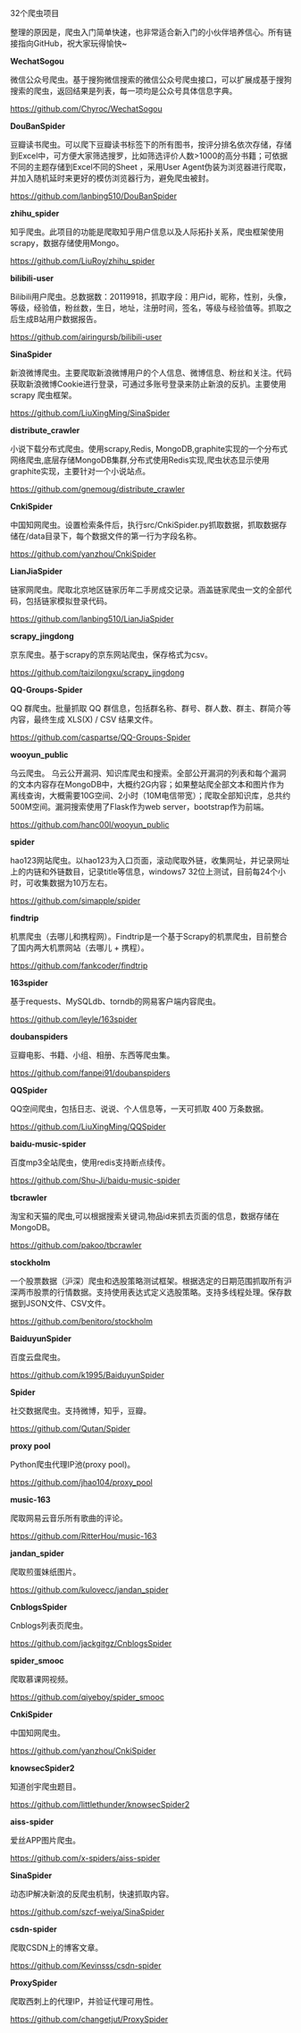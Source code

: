 32个爬虫项目



整理的原因是，爬虫入门简单快速，也非常适合新入门的小伙伴培养信心。所有链接指向GitHub，祝大家玩得愉快~

**WechatSogou**

微信公众号爬虫。基于搜狗微信搜索的微信公众号爬虫接口，可以扩展成基于搜狗搜索的爬虫，返回结果是列表，每一项均是公众号具体信息字典。

https://github.com/Chyroc/WechatSogou

**DouBanSpider**

豆瓣读书爬虫。可以爬下豆瓣读书标签下的所有图书，按评分排名依次存储，存储到Excel中，可方便大家筛选搜罗，比如筛选评价人数>1000的高分书籍；可依据不同的主题存储到Excel不同的Sheet ，采用User Agent伪装为浏览器进行爬取，并加入随机延时来更好的模仿浏览器行为，避免爬虫被封。

https://github.com/lanbing510/DouBanSpider

**zhihu_spider**

知乎爬虫。此项目的功能是爬取知乎用户信息以及人际拓扑关系，爬虫框架使用scrapy，数据存储使用Mongo。

https://github.com/LiuRoy/zhihu_spider

**bilibili-user**

Bilibili用户爬虫。总数据数：20119918，抓取字段：用户id，昵称，性别，头像，等级，经验值，粉丝数，生日，地址，注册时间，签名，等级与经验值等。抓取之后生成B站用户数据报告。

https://github.com/airingursb/bilibili-user

**SinaSpider**

新浪微博爬虫。主要爬取新浪微博用户的个人信息、微博信息、粉丝和关注。代码获取新浪微博Cookie进行登录，可通过多账号登录来防止新浪的反扒。主要使用 scrapy 爬虫框架。

https://github.com/LiuXingMing/SinaSpider

**distribute_crawler**

小说下载分布式爬虫。使用scrapy,Redis, MongoDB,graphite实现的一个分布式网络爬虫,底层存储MongoDB集群,分布式使用Redis实现,爬虫状态显示使用graphite实现，主要针对一个小说站点。

https://github.com/gnemoug/distribute_crawler

**CnkiSpider**

中国知网爬虫。设置检索条件后，执行src/CnkiSpider.py抓取数据，抓取数据存储在/data目录下，每个数据文件的第一行为字段名称。

https://github.com/yanzhou/CnkiSpider

**LianJiaSpider**

链家网爬虫。爬取北京地区链家历年二手房成交记录。涵盖链家爬虫一文的全部代码，包括链家模拟登录代码。

https://github.com/lanbing510/LianJiaSpider

**scrapy_jingdong**

京东爬虫。基于scrapy的京东网站爬虫，保存格式为csv。

https://github.com/taizilongxu/scrapy_jingdong

**QQ-Groups-Spider**

QQ 群爬虫。批量抓取 QQ 群信息，包括群名称、群号、群人数、群主、群简介等内容，最终生成 XLS(X) / CSV 结果文件。

https://github.com/caspartse/QQ-Groups-Spider

**wooyun_public**

乌云爬虫。 乌云公开漏洞、知识库爬虫和搜索。全部公开漏洞的列表和每个漏洞的文本内容存在MongoDB中，大概约2G内容；如果整站爬全部文本和图片作为离线查询，大概需要10G空间、2小时（10M电信带宽）；爬取全部知识库，总共约500M空间。漏洞搜索使用了Flask作为web server，bootstrap作为前端。

https://github.com/hanc00l/wooyun_public

**spider**

hao123网站爬虫。以hao123为入口页面，滚动爬取外链，收集网址，并记录网址上的内链和外链数目，记录title等信息，windows7 32位上测试，目前每24个小时，可收集数据为10万左右。

https://github.com/simapple/spider

**findtrip**

机票爬虫（去哪儿和携程网）。Findtrip是一个基于Scrapy的机票爬虫，目前整合了国内两大机票网站（去哪儿 + 携程）。

https://github.com/fankcoder/findtrip

**163spider**

基于requests、MySQLdb、torndb的网易客户端内容爬虫。

https://github.com/leyle/163spider

**doubanspiders**

豆瓣电影、书籍、小组、相册、东西等爬虫集。

https://github.com/fanpei91/doubanspiders

**QQSpider**

QQ空间爬虫，包括日志、说说、个人信息等，一天可抓取 400 万条数据。

https://github.com/LiuXingMing/QQSpider

**baidu-music-spider**

百度mp3全站爬虫，使用redis支持断点续传。

https://github.com/Shu-Ji/baidu-music-spider

**tbcrawler**

淘宝和天猫的爬虫,可以根据搜索关键词,物品id来抓去页面的信息，数据存储在MongoDB。

https://github.com/pakoo/tbcrawler

**stockholm**

一个股票数据（沪深）爬虫和选股策略测试框架。根据选定的日期范围抓取所有沪深两市股票的行情数据。支持使用表达式定义选股策略。支持多线程处理。保存数据到JSON文件、CSV文件。

https://github.com/benitoro/stockholm

**BaiduyunSpider**

百度云盘爬虫。

https://github.com/k1995/BaiduyunSpider

**Spider**

社交数据爬虫。支持微博，知乎，豆瓣。

https://github.com/Qutan/Spider

**proxy pool**

Python爬虫代理IP池(proxy pool)。

https://github.com/jhao104/proxy_pool

**music-163**

爬取网易云音乐所有歌曲的评论。

https://github.com/RitterHou/music-163

**jandan_spider**

爬取煎蛋妹纸图片。

https://github.com/kulovecc/jandan_spider

**CnblogsSpider**

Cnblogs列表页爬虫。

https://github.com/jackgitgz/CnblogsSpider

**spider_smooc**

爬取慕课网视频。

https://github.com/qiyeboy/spider_smooc

**CnkiSpider**

中国知网爬虫。

https://github.com/yanzhou/CnkiSpider

**knowsecSpider2**

知道创宇爬虫题目。

https://github.com/littlethunder/knowsecSpider2

**aiss-spider**

爱丝APP图片爬虫。

https://github.com/x-spiders/aiss-spider

**SinaSpider**

动态IP解决新浪的反爬虫机制，快速抓取内容。

https://github.com/szcf-weiya/SinaSpider

**csdn-spider**

爬取CSDN上的博客文章。

https://github.com/Kevinsss/csdn-spider

**ProxySpider**

爬取西刺上的代理IP，并验证代理可用性。

https://github.com/changetjut/ProxySpider